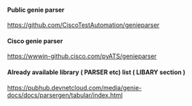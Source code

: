 #### Public genie parser

https://github.com/CiscoTestAutomation/genieparser


#### Cisco genie parser

https://wwwin-github.cisco.com/pyATS/genieparser

#### Already available library ( PARSER etc) list ( LIBARY section )

https://pubhub.devnetcloud.com/media/genie-docs/docs/parsergen/tabular/index.html
